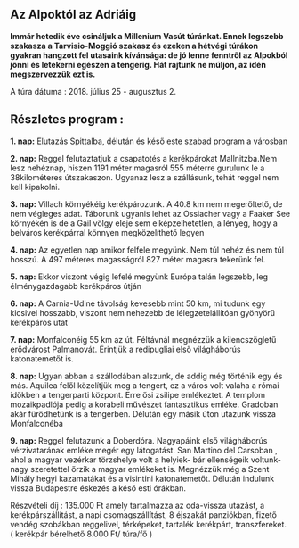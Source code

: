 ## Az Alpoktól az Adriáig

**Immár hetedik éve csináljuk a Millenium Vasút túránkat. Ennek legszebb szakasza a Tarvisio-Moggió szakasz és ezeken a hétvégi túrákon gyakran hangzott fel utasaink kívánsága: de jó lenne fenntről az Alpokból jönni és letekerni egészen a tengerig. Hát rajtunk ne múljon, az idén megszervezzük ezt is.**

A túra dátuma : 2018. július 25 - augusztus 2.


## Részletes program :

**1. nap:** Elutazás Spittalba, délután és késő este szabad program a városban

**2. nap:** Reggel felutaztatjuk a csapatotés a kerékpárokat Mallnitzba.Nem lesz nehéznap, hiszen 1191 méter magasról 555 méterre gurulunk le a 38kilométeres útszakaszon. Ugyanaz lesz a szállásunk, tehát reggel nem kell kipakolni.

**3. nap:** Villach környékéig kerékpározunk. A 40.8 km nem megerőltető, de nem végleges adat. Táborunk ugyanis lehet az Ossiacher vagy a Faaker See környékén is de a Gail völgy eleje sem elképzelhetetlen, a lényeg, hogy a belváros kerékpárral könnyen megközelíthető legyen

**4. nap:** Az egyetlen nap amikor felfele megyünk. Nem túl nehéz és nem túl hosszú. A 497 méteres magasságról 827 méter magasra  tekerünk fel. 

**5. nap:** Ekkor viszont végig lefelé megyünk Európa talán legszebb, leg élménygazdagabb kerékpáros útján

**6. nap:** A Carnia-Udine távolság kevesebb mint 50 km, mi tudunk egy kicsivel hosszabb, viszont nem nehezebb de lélegzetelállítóan gyönyörű kerékpáros utat

**7. nap:** Monfalconéig 55 km az út. Féltávnál megnézzük a kilencszögletű erődvárost Palmanovát. Érintjük a redipugliai első világháborús katonatemetőt is.

**8. nap:** Ugyan abban a szállodában alszunk, de addig még történik egy és más. Aquilea felől közelítjük meg a tengert, ez a város volt valaha a római időkben a tengerparti központ. Erre ősi zsilipe emlékeztet. A templom mozaikpadlója pedig a korabeli művészet fantasztikus emléke. Gradoban akár fürödhetünk is a tengerben.  Délután egy másik úton utazunk vissza Monfalconéba

**9. nap:** Reggel felutazunk a Doberdóra. Nagyapáink első világháborús vérzivatarának emléke megér egy látogatást. San Martino del Carsoban , ahol a magyar vezérkar törzshelye volt a helyiek- bár ellenségeik voltunk- nagy szeretettel őrzik a magyar emlékeket is. Megnézzük még a Szent Mihály hegyi kazamatákat és a visintini katonatemetőt. Délután indulunk vissza Budapestre éskezés a késő esti órákban.


Részvételi díj : 135.000 Ft amely tartalmazza az oda-vissza utazást, a kerékpárszállítást, a napi csomagszállítást, 8 éjszakát panziókban, fizető vendég szobákban reggelivel, térképeket, tartalék kerékpárt, transzfereket. ( kerékpár bérelhető 8.000 Ft/ túra/fő )





